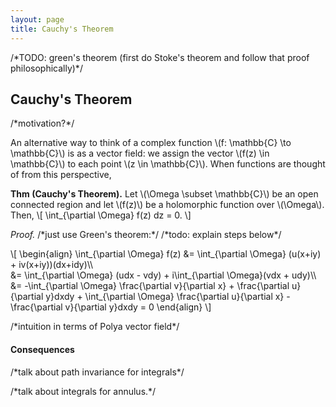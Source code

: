 ```yaml
---
layout: page
title: Cauchy's Theorem
---
```


/\*TODO: green's theorem (first do Stoke's theorem and follow that proof philosophically)\*/

## Cauchy's Theorem

/\*motivation?\*/

An alternative way to think of a complex function \\(f: \mathbb{C} \to \mathbb{C}\\) is as a vector field: we assign the vector \\(f(z) \in \mathbb{C}\\) to each point \\(z \in \mathbb{C}\\). When functions are thought of from this perspective, 

**Thm (Cauchy's Theorem).** Let \\(\Omega \subset \mathbb{C}\\) be an open connected region and let \\(f(z)\\) be a holomorphic function over \\(\Omega\\). Then, 
\\[
    \int_{\partial \Omega} f(z) dz = 0.
\\]

*Proof.* /\*just use Green's theorem:\*/ /\*todo: explain steps below\*/

\\[
    \begin{align}
        \int_{\partial \Omega} f(z)
        &= \int_{\partial \Omega} (u(x+iy) + iv(x+iy))(dx+idy)\\\\\
        &= \int_{\partial \Omega} (udx - vdy) + i\int_{\partial \Omega}(vdx + udy)\\\\\
        &= -\int_{\partial \Omega} \frac{\partial v}{\partial x} + \frac{\partial u}{\partial y}dxdy
           + \int_{\partial \Omega} \frac{\partial u}{\partial x} - \frac{\partial v}{\partial y}dxdy
        = 0
    \end{align}
\\]

/\*intuition in terms of Polya vector field\*/

#### Consequences

/\*talk about path invariance for integrals\*/

/\*talk about integrals for annulus.\*/